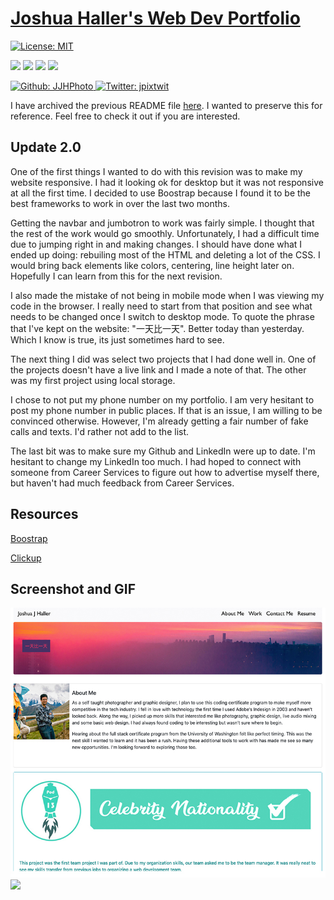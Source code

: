 # [Joshua Haller's Web Dev Portfolio](https://jjhphoto.github.io/portfolio/)

[![License: MIT](https://img.shields.io/badge/License-MIT-yellow.svg)](https://opensource.org/licenses/MIT)

<p>
    <img src="https://img.shields.io/github/repo-size/JJHPhoto/portfolio" />
    <img src="https://img.shields.io/github/languages/top/JJHPhoto/portfolio"  />
    <img src="https://img.shields.io/github/issues/JJHPhoto/portfolio" />
    <img src="https://img.shields.io/github/last-commit/JJHPhoto/portfolio" >
</p>
<p>
    <a href="https://github.com/JJHPhoto">
        <img alt="Github: JJHPhoto" src="https://img.shields.io/github/followers/JJHPhoto ?style=social" target="_blank" />
    </a>
    <a href="https://twitter.com/jpixtwit">
        <img alt="Twitter: jpixtwit" src="https://img.shields.io/twitter/follow/jpixtwit.svg?style=social" target="_blank" />
    </a>
</p>

I have archived the previous README file [here](./assets/ArchiveOne.md). I wanted to preserve this for reference. Feel free to check it out if you are interested.

## Update 2.0

One of the first things I wanted to do with this revision was to make my website responsive. I had it looking ok for desktop but it was not responsive at all the first time. I decided to use Boostrap because I found it to be the best frameworks to work in over the last two months.

Getting the navbar and jumbotron to work was fairly simple. I thought that the rest of the work would go smoothly. Unfortunately, I had a difficult time due to jumping right in and making changes. I should have done what I ended up doing: rebuiling most of the HTML and deleting a lot of the CSS. I would bring back elements like colors, centering, line height later on. Hopefully I can learn from this for the next revision.

I also made the mistake of not being in mobile mode when I was viewing my code in the browser. I really need to start from that position and see what needs to be changed once I switch to desktop mode. To quote the phrase that I've kept on the website: "一天比一天". Better today than yesterday. Which I know is true, its just sometimes hard to see.

The next thing I did was select two projects that I had done well in. One of the projects doesn't have a live link and I made a note of that. The other was my first project using local storage.

I chose to not put my phone number on my portfolio. I am very hesitant to post my phone number in public places. If that is an issue, I am willing to be convinced otherwise. However, I'm already getting a fair number of fake calls and texts. I'd rather not add to the list.

The last bit was to make sure my Github and LinkedIn were up to date. I'm hesitant to change my LinkedIn too much. I had hoped to connect with someone from Career Services to figure out how to advertise myself there, but haven't had much feedback from Career Services.

## Resources

[Boostrap](https://getbootstrap.com/)

[Clickup](https://clickup.com/?noRedirect=true)

## Screenshot and GIF

![Webpage](./assets/images/portfolioScreenShot.jpg)
![](mobiledesign.gif)
